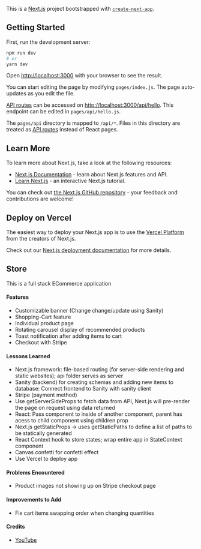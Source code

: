 This is a [Next.js](https://nextjs.org/) project bootstrapped with [`create-next-app`](https://github.com/vercel/next.js/tree/canary/packages/create-next-app).

## Getting Started

First, run the development server:

```bash
npm run dev
# or
yarn dev
```

Open [http://localhost:3000](http://localhost:3000) with your browser to see the result.

You can start editing the page by modifying `pages/index.js`. The page auto-updates as you edit the file.

[API routes](https://nextjs.org/docs/api-routes/introduction) can be accessed on [http://localhost:3000/api/hello](http://localhost:3000/api/hello). This endpoint can be edited in `pages/api/hello.js`.

The `pages/api` directory is mapped to `/api/*`. Files in this directory are treated as [API routes](https://nextjs.org/docs/api-routes/introduction) instead of React pages.

## Learn More

To learn more about Next.js, take a look at the following resources:

- [Next.js Documentation](https://nextjs.org/docs) - learn about Next.js features and API.
- [Learn Next.js](https://nextjs.org/learn) - an interactive Next.js tutorial.

You can check out [the Next.js GitHub repository](https://github.com/vercel/next.js/) - your feedback and contributions are welcome!

## Deploy on Vercel

The easiest way to deploy your Next.js app is to use the [Vercel Platform](https://vercel.com/new?utm_medium=default-template&filter=next.js&utm_source=create-next-app&utm_campaign=create-next-app-readme) from the creators of Next.js.

Check out our [Next.js deployment documentation](https://nextjs.org/docs/deployment) for more details.

## Store
This is a full stack ECommerce application

<h4>Features</h4>
  <ul>
    <li> Customizable banner (Change change/update using Sanity)
    <li> Shopping-Cart feature
    <li> Individual product page
    <li> Rotating carousel display of recommended products
    <li> Toast notification after adding items to cart
    <li> Checkout with Stripe
  </ul>

<h4>Lessons Learned</h4>
  <ul>
    <li> Next.js framework: file-based routing (for server-side rendering and static websites); api folder serves as server
    <li> Sanity (backend) for creating schemas and adding new items to database: Connect frontend to Sanity with sanity client
    <li> Stripe (payment method)
    <li> Use getServerSideProps to fetch data from API, Next.js will pre-render the page on request using data returned
    <li> React: Pass component to inside of another component, parent has acess to child component using children prop
    <li> Next.js getStaticProps -> uses getStaticPaths to define a list of paths to be statically generated
    <li> React Context hook to store states; wrap entire app in StateContext component
    <li> Canvas confetti for confetti effect
    <li> Use Vercel to deploy app
  </ul> 
  
<h4>Problems Encountered</h4>
  <ul>
    <li> Product images not showing up on Stripe checkout page
  </ul>

<h4>Improvements to Add</h4>
  <ul>
    <li> Fix cart items swapping order when changing quantities
  </ul>

<h4>Credits</h4>
  <ul>
    <li><a href="https://www.youtube.com/watch?v=4mOkFXyxfsU&t=456">YouTube</a>
  </ul>
